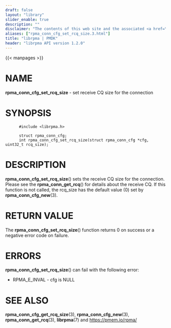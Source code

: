 ```yaml
---
draft: false
layout: "library"
slider_enable: true
description: ""
disclaimer: "The contents of this web site and the associated <a href=\"https://github.com/pmem\">GitHub repositories</a> are BSD-licensed open source."
aliases: ["rpma_conn_cfg_set_rcq_size.3.html"]
title: "librpma | PMDK"
header: "librpma API version 1.2.0"
---
```

{{< manpages >}}

[comment]: <> (SPDX-License-Identifier: BSD-3-Clause)
[comment]: <> (Copyright 2020-2023, Intel Corporation)

# NAME

**rpma_conn_cfg_set_rcq_size** - set receive CQ size for the connection

# SYNOPSIS

          #include <librpma.h>

          struct rpma_conn_cfg;
          int rpma_conn_cfg_set_rcq_size(struct rpma_conn_cfg *cfg, uint32_t rcq_size);

# DESCRIPTION

**rpma_conn_cfg_set_rcq_size**() sets the receive CQ size for the
connection. Please see the **rpma_conn_get_rcq**() for details about the
receive CQ. If this function is not called, the rcq_size has the default
value (0) set by **rpma_conn_cfg_new**(3).

# RETURN VALUE

The **rpma_conn_cfg_set_rcq_size**() function returns 0 on success or a
negative error code on failure.

# ERRORS

**rpma_conn_cfg_set_rcq_size**() can fail with the following error:

-   RPMA_E\_INVAL - cfg is NULL

# SEE ALSO

**rpma_conn_cfg_get_rcq_size**(3), **rpma_conn_cfg_new**(3),
**rpma_conn_get_rcq**(3), **librpma**(7) and https://pmem.io/rpma/
